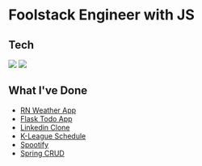 # Foolstack Engineer with JS

<!--
**chanmin-kim/chanmin-kim** is a ✨ _special_ ✨ repository because its `README.md` (this file) appears on your GitHub profile.

Here are some ideas to get you started:

- 🔭 I’m currently working on ...
- 🌱 I’m currently learning ...
- 👯 I’m looking to collaborate on ...
- 🤔 I’m looking for help with ...
- 💬 Ask me about ...
- 📫 How to reach me: ...
- 😄 Pronouns: ...
- ⚡ Fun fact: ...
- 👋
-->

<!-- ![Anurag's GitHub stats](https://github-readme-stats.vercel.app/api?username=chanmin-kim&show_icons=true&theme=dracula)   -->
<!-- [![Top Langs](https://github-readme-stats.vercel.app/api/top-langs/?username=chanmin-kim&layout=compact&theme=dracula)](https://github.com/anuraghazra/github-readme-stats)   -->

## Tech
<a href="https://ko.reactjs.org/" target="_blank"><img src="https://img.shields.io/badge/-React-61DAFB?style=flat-square&logo=React&logoColor=white"/></a>
<a href="https://reactrouter.com/" target="_blank"><img src="https://img.shields.io/badge/-ReactRouter-CA4245?style=flat-square&logo=ReactRouter&logoColor=white"/></a>

## What I've Done

- [RN Weather App]
- [Flask Todo App]
- [Linkedin Clone]
- [K-League Schedule] 
- [Spootify]
- [Spring CRUD]


[//]: # (These are reference links used in the body of this note and get stripped out when the markdown processor does its job. There is no need to format nicely because it shouldn't be seen. Thanks SO - http://stackoverflow.com/questions/4823468/store-comments-in-markdown-syntax)

<!-- projects -->
   [RN Weather App]: <https://github.com/chanmin-kim/rn-expo-weather>
   [Flask Todo App]: <https://github.com/chanmin-kim/flask-todo>
   [Linkedin Clone]: <https://github.com/chanmin-kim/react-firebase-linkedin>
   [K-League Schedule]: <https://github.com/chanmin-kim/flask-mongodb-kleague>
   [Spootify]: <https://github.com/chanmin-kim/spootify>
   [Spring CRUD]: <https://github.com/chanmin-kim/spring-myhome>

<!-- books -->
   [Hackers & Painters]: <http://www.yes24.com/Product/Goods/11775130?OzSrank=1>
   [Zero to One]: <http://www.yes24.com/Product/Goods/15182767>
   [The Ascent of Money]: <http://www.yes24.com/Product/Goods/4156966>
   [知的資本論]: <http://www.yes24.com/Product/Goods/22862876?OzSrank=1>
   [プロになるためのWeb技術入門]: <http://www.yes24.com/Product/Goods/6721651?OzSrank=1>
   [자바 웹을 다루는 기술]: <http://www.yes24.com/Product/Goods/68371015>
   [미친 SCM이 성공한다]: <http://www.yes24.com/Product/Goods/13947344?OzSrank=1>

